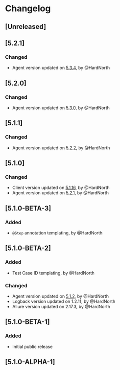 # Changelog

## [Unreleased]

## [5.2.1]
### Changed
- Agent version updated on [5.3.4](https://github.com/reportportal/agent-java-jbehave/releases/tag/5.3.4), by @HardNorth

## [5.2.0]
### Changed
- Agent version updated on [5.3.0](https://github.com/reportportal/agent-java-jbehave/releases/tag/5.3.0), by @HardNorth

## [5.1.1]
### Changed
- Agent version updated on [5.2.2](https://github.com/reportportal/agent-java-jbehave/releases/tag/5.2.2), by @HardNorth

## [5.1.0]
### Changed
- Client version updated on [5.1.16](https://github.com/reportportal/client-java/releases/tag/5.1.16), by @HardNorth
- Agent version updated on [5.2.1](https://github.com/reportportal/agent-java-jbehave/releases/tag/5.2.1), by @HardNorth

## [5.1.0-BETA-3]
### Added
- `@Step` annotation templating, by @HardNorth

## [5.1.0-BETA-2]
### Added
- Test Case ID templating, by @HardNorth
### Changed
- Agent version updated on [5.1.2](https://github.com/reportportal/agent-java-jbehave/releases/tag/5.1.2), by @HardNorth
- Logback version updated on 1.2.11, by @HardNorth
- Allure version updated on 2.17.3, by @HardNorth

## [5.1.0-BETA-1]
### Added
- Initial public release

## [5.1.0-ALPHA-1]
